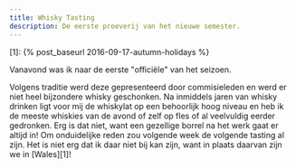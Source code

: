 ```yaml
---
title: Whisky Tasting
description: De eerste proeverij van het nieuwe semester.
---
```

[1]: {% post_baseurl 2016-09-17-autumn-holidays %}

Vanavond was ik naar de eerste "officiële" van het seizoen.

<a name="more"></a>

Volgens traditie werd deze gepresenteerd door commisieleden en werd er niet heel bijzondere whisky geschonken. Na inmiddels jaren van whisky drinken ligt voor mij de whiskylat op een behoorlijk hoog niveau en heb ik de meeste whiskies van de avond of zelf op fles of al veelvuldig eerder gedronken. Erg is dat niet, want een gezellige borrel na het werk gaat er altijd in! Om onduidelijke reden zou volgende week de volgende tasting al zijn. Het is niet erg dat ik daar niet bij kan zijn, want in plaats daarvan zijn we in [Wales][1]!